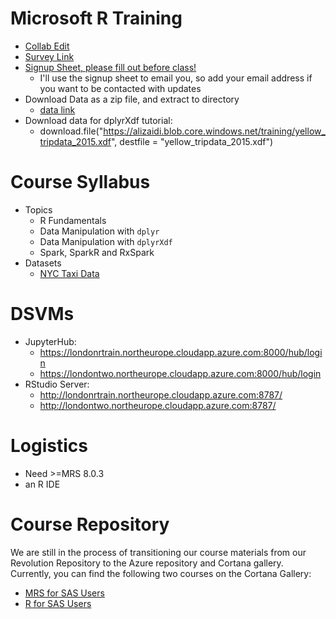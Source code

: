 Microsoft R Training
====================

+ [Collab Edit](http://collabedit.com/2xutq)
+ [Survey Link](https://www.surveymonkey.co.uk/r/3WPD6M3)
+ [Signup Sheet, please fill out before class!](https://microsoft.sharepoint.com/teams/ADS_education/_layouts/15/WopiFrame.aspx?sourcedoc=%7b6D621161-3AB7-41D5-9C23-1B2C6940EF0C%7d&file=ParticipantBackground-London08-29-16.xlsx&action=default)
    * I'll use the signup sheet to email you, so add your email address if you want to be contacted with updates
+ Download Data as a zip file, and extract to directory
    * [data link](https://alizaidi.blob.core.windows.net/training/data.zip)
+ Download data for dplyrXdf tutorial:
    * download.file("https://alizaidi.blob.core.windows.net/training/yellow_tripdata_2015.xdf", destfile = "yellow_tripdata_2015.xdf")


# Course Syllabus

+ Topics
    * R Fundamentals
    * Data Manipulation with `dplyr`
    * Data Manipulation with `dplyrXdf`
    * Spark, SparkR and RxSpark
+ Datasets
    * [NYC Taxi Data](http://www.andresmh.com/nyctaxitrips/)

# DSVMs

+ JupyterHub:
	* https://londonrtrain.northeurope.cloudapp.azure.com:8000/hub/login
	* https://londontwo.northeurope.cloudapp.azure.com:8000/hub/login
+ RStudio Server:
	* http://londonrtrain.northeurope.cloudapp.azure.com:8787/
	* http://londontwo.northeurope.cloudapp.azure.com:8787/

# Logistics

+ Need >=MRS 8.0.3
+ an R IDE

# Course Repository

We are still in the process of transitioning our course materials from our Revolution Repository to the Azure repository and Cortana gallery. Currently, you can find the following two courses on the Cortana Gallery:

* [MRS for SAS Users](https://github.com/Azure/Cortana-Intelligence-Gallery-Content/blob/master/Tutorials/MRS-for-SAS-Users/MRS%20for%20SAS%20Users.md)
* [R for SAS Users](https://github.com/Azure/Cortana-Intelligence-Gallery-Content/blob/master/Tutorials/R-for-SAS-Users/R%20for%20SAS%20Users.md)

